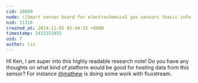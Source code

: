 ```yaml
---
cid: 10699
node: ![Smart sensor board for electrochemical gas sensors (basic info)](../notes/kensanfran/11-04-2014/smart-sensor-board-for-electrochemical-gas-sensors-basic-info)
nid: 11318
created_at: 2014-11-05 01:44:15 +0000
timestamp: 1415151855
uid: 7
author: liz
---
```


HI Ken, I am super into this highly readable research note! Do you have any thoughts on what kind of platform would be good for hosting data from this sensor? For instance [@mathew](/profile/mathew) is doing some work with fluxstream. 